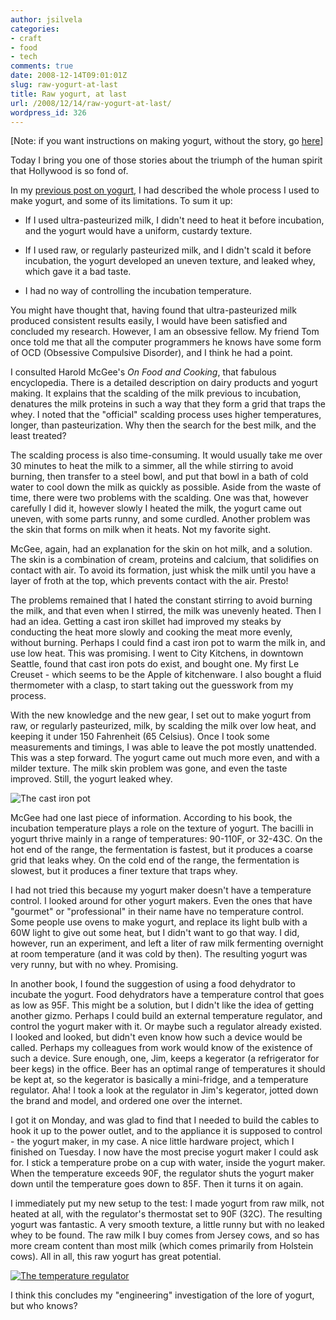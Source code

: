 ```yaml
---
author: jsilvela
categories:
- craft
- food
- tech
comments: true
date: 2008-12-14T09:01:01Z
slug: raw-yogurt-at-last
title: Raw yogurt, at last
url: /2008/12/14/raw-yogurt-at-last/
wordpress_id: 326
---
```


[Note: if you want instructions on making yogurt, without the story, go [here](http://jsilvela.wordpress.com/making-yogurt/)]

Today I bring you one of those stories about the triumph of the human spirit that Hollywood is so fond of.

In my [previous post on yogurt](http://jsilvela.wordpress.com/2008/10/06/fun-with-milk/), I had described the whole process I used to make yogurt, and some of its limitations.
To sum it up:



	
  * If I used ultra-pasteurized milk, I didn't need to heat it before incubation, and the yogurt would have a uniform, custardy texture.

	
  * If I used raw, or regularly pasteurized milk, and I didn't scald it before incubation, the yogurt developed an uneven texture, and leaked whey, which gave it a bad taste.

	
  * I had no way of controlling the incubation temperature.



You might have thought that, having found that ultra-pasteurized milk produced consistent results easily, I would have been satisfied and concluded my research. However, I am an obsessive fellow. My friend Tom once told me that all the computer programmers he knows have some form of OCD (Obsessive Compulsive Disorder), and I think he had a point.

I consulted Harold McGee's _On Food and Cooking_, that fabulous encyclopedia. There is a detailed description on dairy products and yogurt making. It explains that the scalding of the milk previous to incubation, denatures the milk proteins in such a way that they form a grid that traps the whey. I noted that the "official" scalding process uses higher temperatures, longer, than pasteurization. Why then the search for the best milk, and the least treated?

The scalding process is also time-consuming. It would usually take me over 30 minutes to heat the milk to a simmer, all the while stirring to avoid burning, then transfer to a steel bowl, and put that bowl in a bath of cold water to cool down the milk as quickly as possible. Aside from the waste of time, there were two problems with the scalding. One was that, however carefully I did it, however slowly I heated the milk, the yogurt came out uneven, with some parts runny, and some curdled. Another problem was the skin that forms on milk when it heats. Not my favorite sight.

McGee, again, had an explanation for the skin on hot milk, and a solution. The skin is a combination of cream, proteins and calcium, that solidifies on contact with air. To avoid its formation, just whisk the milk until you have a layer of froth at the top, which prevents contact with the air. Presto!

The problems remained that I hated the constant stirring to avoid burning the milk, and that even when I stirred, the milk was unevenly heated. Then I had an idea. Getting a cast iron skillet had improved my steaks by conducting the heat more slowly and cooking the meat more evenly, without burning. Perhaps I could find a cast iron pot to warm the milk in, and use low heat. This was promising. I went to City Kitchens, in downtown Seattle, found that cast iron pots do exist, and bought one. My first Le Creuset - which seems to be the Apple of kitchenware. I also bought a fluid thermometer with a clasp, to start taking out the guesswork from my process.

With the new knowledge and the new gear, I set out to make yogurt from raw, or regularly pasteurized, milk, by scalding the milk over low heat, and keeping it under 150 Fahrenheit (65 Celsius). Once I took some measurements and timings, I was able to leave the pot mostly unattended.
This was a step forward. The yogurt came out much more even, and with a milder texture. The milk skin problem was gone, and even the taste improved. Still, the yogurt leaked whey.

![The cast iron pot](http://jsilvela.smugmug.com/photos/408466444_3ZA2d-S.jpg)

McGee had one last piece of information. According to his book, the incubation temperature plays a role on the texture of yogurt. The bacilli in yogurt thrive mainly in a range of temperatures: 90-110F, or 32-43C. On the hot end of the range, the fermentation is fastest, but it produces  a coarse grid that leaks whey. On the cold end of the range, the fermentation is slowest, but it produces a finer texture that traps whey.

I had not tried this because my yogurt maker doesn't have a temperature control. I looked around for other yogurt makers. Even the ones that have "gourmet" or "professional" in their name have no temperature control. Some people use ovens to make yogurt, and replace its light bulb with a 60W light to give out some heat, but I didn't want to go that way. I did, however, run an experiment, and left a liter of raw milk fermenting overnight at room temperature (and it was cold by then). The resulting yogurt was very runny, but with no whey. Promising.

In another book, I found the suggestion of using a food dehydrator to incubate the yogurt. Food dehydrators have a temperature control that goes as low as 95F. This might be a solution, but I didn't like the idea of getting another gizmo. Perhaps I could build an external temperature regulator, and control the yogurt maker with it. Or maybe such a regulator already existed. I looked and looked, but didn't even know how such a device would be called.
Perhaps my colleagues from work would know of the existence of such a device. Sure enough, one, Jim, keeps a kegerator (a refrigerator for beer kegs) in the office. Beer has an optimal range of temperatures it should be kept at, so the kegerator is basically a mini-fridge, and a temperature regulator. Aha! I took a look at the regulator in Jim's kegerator, jotted down the brand and model, and ordered one over the internet.

I got it on Monday, and was glad to find that I needed to build the cables to hook it up to the power outlet, and to the appliance it is supposed to control - the yogurt maker, in my case. A nice little hardware project, which I finished on Tuesday. I now have the most precise yogurt maker I could ask for. I stick a temperature probe on a cup with water, inside the yogurt maker. When the temperature exceeds 90F, the regulator shuts the yogurt maker down until the temperature goes down to 85F. Then it turns it on again.

I immediately put my new setup to the test: I made yogurt  from raw milk, not heated at all, with the regulator's thermostat set to 90F (32C). The resulting yogurt was fantastic. A very smooth texture, a little runny but with no leaked whey to be found. The raw milk I buy comes from Jersey cows, and so has more cream content than most milk (which comes primarily from Holstein cows). All in all, this raw yogurt has great potential.

[![The temperature regulator](http://jsilvela.smugmug.com/photos/434514571_Y2UKx-S.jpg)](http://jsilvela.smugmug.com/gallery/5019150_Y3JuM/1/434514571_Y2UKx#434514571_Y2UKx-A-LB)

I think this concludes my "engineering" investigation of the lore of yogurt, but who knows?
